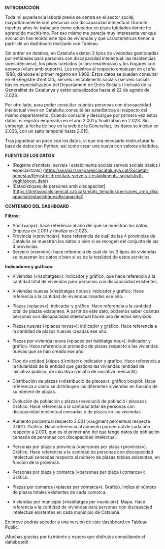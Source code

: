 **INTRODUCCIÓN**

Toda mi experiencia laboral previa se centra en el sector social, mayoritariamente con personas con discapacidad intelectual. Durante muchos años he trabajado como educador en pisos tutelados donde he aprendido muchísimo. Por eso mismo me parecía muy interesante ver qué evolución han tenido este tipo de viviendas y qué características tienen a partir de un dashboard realizado con Tableau.

Sin entrar en detalles, en Cataluña existen 3 tipos de viviendas gestionadas por entidades para personas con discapacidad intelectual: las residencias («residències»), los pisos tutelados («llars-residència») y los hogares con apoyos («llars amb suport»). Los registros al respecto empiezan en el año 1988, dándose el primer registro en 1.989. Estos datos se pueden consultar en el «Registre d’entitats, serveis i establiments socials (serveis socials bàsics especialitzats)» del Departament de Drets Socials i Inclusió de la Generalitat de Catalunya y están actualizados hasta el 22 de agosto de 2.023.

Por otro lado, para poder consultar cuántas personas con discapacidad intelectual viven en Cataluña, consulté las estadísticas al respecto del mismo departamento. Cuando consulté y descargue por primera vez estos datos, el registro empezaba en el año 2.001 y finalizaban en 2.023. Sin embargo, a fecha de hoy en la web de la Generalitat, los datos se inician en 2.006, con un salto temporal hasta 2.015.

Tras juguetear un poco con los datos, vi que era necesario restructurar la base de datos con Python, así como crear una nueva con valores añadidos.


**FUENTE DE LOS DATOS**
- [Registre d’entitats, serveis i establiments socials serveis socials bàsics i especialitzats] (https://analisi.transparenciacatalunya.cat/Societat-benestar/Registre-d-entitats-serveis-i-establiments-socials/ivft-vegh/about_data)
- [Estadístiques de persones amb discapacitat] (https://dretssocials.gencat.cat/ca/ambits_tematics/persones_amb_discapacitat/estadistiquesdiscapacitat) 


**CONTENIDO DEL DASHBOARD**

**Filtros:**
- Año («any»): hace referencia al año del que se muestran los datos. Empieza en 2.001 y finaliza en 2.023.
- Provincia («província»): hace referencia de cuál de las 4 provincias de Cataluña se muestran los datos o bien si se recogen del conjunto de las 4 provincias.
- Servicio («servei»): hace referencia de cuál de los 3 tipos de viviendas se muestran los datos o bien si es de la totalidad de estos servicios.

**Indicadores y gráficos:**
- Viviendas («habitatges»): indicador y gráfico, que hace referencia a la cantidad total de viviendas para personas con discapacidad existentes.
- Viviendas nuevas («habitatges nous»): indicador y gráfico. Hace referencia a la cantidad de viviendas creadas ese año.
- Plazas («places»): indicador y gráfico. Hace referencia a la cantidad total de plazas existentes. A partir de este dato, podemos saber cuántas personas con discapacidad intelectual hacen uso de estos servicios.
- Plazas nuevas («places noves»): indicador y gráfico. Hace referencia a la cantidad de plazas nuevas creadas ese año.
- Plazas por vivienda nueva («places per habitatge nou»): indicador y gráfico. Hace referencia al promedio de plazas respecto a las viviendas nuevas que se han creado ese año.

- Tipo de entidad («tipus d’entitat»): indicador y gráfico. Hace referencia a la titularidad de la entidad que gestiona las viviendas (entidad de iniciativa pública, de iniciativa social o de iniciativa mercantil).
- Distribución de plazas («distribució de places»): gráfico boxplot. Hace referencia a cómo se distribuyen las diferentes viviendas en función de su número de plazas.
- Evolución de población y plazas («evolució de població i places»). Gráfico. Hace referencia a la cantidad total de personas con discapacidad intelectual censadas y de plazas en las viviendas.
- Aumento porcentual respecto 2.001 («augment percentual respecte 2.001). Gráfico. Hace referencia al aumento porcentual de cada año respecto a 2.001, que es el primer año del que tengo datos de población censada de personas con discapacidad intelectual.
- Personas por plaza y provincia («persones per plaça i província»). Gráfico. Hace referencia a la cantidad de personas con discapacidad intelectual censadas respecto al número de plazas totales existentes, en función de la provincia.
- Personas por plaza y comarca («persones per plaça i comarca»): Gráfico.

- Plazas por comarca («places per comarca»). Gráfico. Indica el número de plazas totales existentes de cada comarca.
- Viviendas por municipio («habitatges per municipi»). Mapa. Hace referencia a la cantidad de viviendas para personas con discapaciad intelectual existentes en cada municipio de Cataluña.

En breve podrás acceder a una versión de este dashboard en Tableau Public.

¡Muchas gracias por tu interés y espero que disfrutes consultando el dahsboard!
